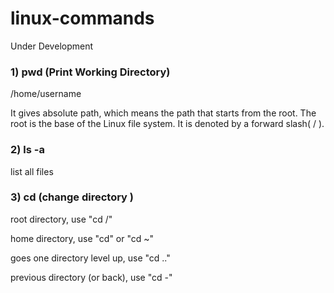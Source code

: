 # linux-commands


Under Development

### 1) pwd (Print Working Directory)

/home/username

It gives absolute path, which means the path that starts from the root. The root is the base of the Linux file system. It is denoted by a forward slash( / ).


###  2) ls -a

list all files


###  3) cd (change directory )

 root directory, use "cd /"

 home directory, use "cd" or "cd ~"

goes one directory level up, use "cd .."

previous directory (or back), use "cd -"







